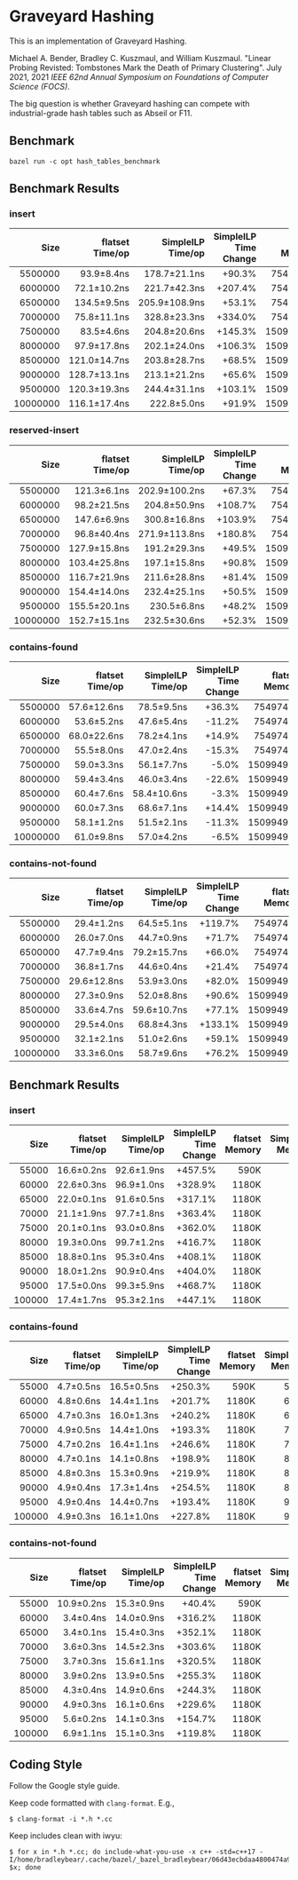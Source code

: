 # Graveyard Hashing

This is an implementation of Graveyard Hashing.

Michael A. Bender, Bradley C. Kuszmaul, and William Kuszmaul.  "Linear Probing
Revisted: Tombstones Mark the Death of Primary Clustering".  July 2021, 2021
*IEEE 62nd Annual Symposium on Foundations of Computer Science (FOCS)*.

The big question is whether Graveyard hashing can compete with industrial-grade
hash tables such as Abseil or F11.

## Benchmark

```shell
bazel run -c opt hash_tables_benchmark
```

## Benchmark Results
### insert

|Size|flatset Time/op|SimpleILP Time/op|SimpleILP Time Change|flatset Memory|SimpleILP Memory|SimpleILP Memory Change|
|---:|------:|---:|---:|---:|---:|---:|
|5500000|93.9±8.4ns|178.7±21.1ns|+90.3%|75497463|53242440|-29.5%|
|6000000|72.1±10.2ns|221.7±42.3ns|+207.4%|75497463|62116152|-17.7%|
|6500000|134.5±9.5ns|205.9±108.9ns|+53.1%|75497463|62116152|-17.7%|
|7000000|75.8±11.1ns|328.8±23.3ns|+334.0%|75497463|72468808|-4.0%|
|7500000|83.5±4.6ns|204.8±20.6ns|+145.3%|150994935|72468808|-52.0%|
|8000000|97.9±17.8ns|202.1±24.0ns|+106.3%|150994935|84546912|-44.0%|
|8500000|121.0±14.7ns|203.8±28.7ns|+68.5%|150994935|84546912|-44.0%|
|9000000|128.7±13.1ns|213.1±21.2ns|+65.6%|150994935|84546912|-44.0%|
|9500000|120.3±19.3ns|244.4±31.1ns|+103.1%|150994935|98638024|-34.7%|
|10000000|116.1±17.4ns|222.8±5.0ns|+91.9%|150994935|98638024|-34.7%|

### reserved-insert

|Size|flatset Time/op|SimpleILP Time/op|SimpleILP Time Change|flatset Memory|SimpleILP Memory|SimpleILP Memory Change|
|---:|------:|---:|---:|---:|---:|---:|
|5500000|121.3±6.1ns|202.9±100.2ns|+67.3%|75497463|53242440|-29.5%|
|6000000|98.2±21.5ns|204.8±50.9ns|+108.7%|75497463|62116152|-17.7%|
|6500000|147.6±6.9ns|300.8±16.8ns|+103.9%|75497463|62116152|-17.7%|
|7000000|96.8±40.4ns|271.9±113.8ns|+180.8%|75497463|72468808|-4.0%|
|7500000|127.9±15.8ns|191.2±29.3ns|+49.5%|150994935|72468808|-52.0%|
|8000000|103.4±25.8ns|197.1±15.8ns|+90.8%|150994935|84546912|-44.0%|
|8500000|116.7±21.9ns|211.6±28.8ns|+81.4%|150994935|84546912|-44.0%|
|9000000|154.4±14.0ns|232.4±25.1ns|+50.5%|150994935|84546912|-44.0%|
|9500000|155.5±20.1ns|230.5±6.8ns|+48.2%|150994935|98638024|-34.7%|
|10000000|152.7±15.1ns|232.5±30.6ns|+52.3%|150994935|98638024|-34.7%|

### contains-found

|Size|flatset Time/op|SimpleILP Time/op|SimpleILP Time Change|flatset Memory|SimpleILP Memory|SimpleILP Memory Change|
|---:|------:|---:|---:|---:|---:|---:|
|5500000|57.6±12.6ns|78.5±9.5ns|+36.3%|75497463|53242440|-29.5%|
|6000000|53.6±5.2ns|47.6±5.4ns|-11.2%|75497463|62116152|-17.7%|
|6500000|68.0±22.6ns|78.2±4.1ns|+14.9%|75497463|62116152|-17.7%|
|7000000|55.5±8.0ns|47.0±2.4ns|-15.3%|75497463|72468808|-4.0%|
|7500000|59.0±3.3ns|56.1±7.7ns|-5.0%|150994935|72468808|-52.0%|
|8000000|59.4±3.4ns|46.0±3.4ns|-22.6%|150994935|84546912|-44.0%|
|8500000|60.4±7.6ns|58.4±10.6ns|-3.3%|150994935|84546912|-44.0%|
|9000000|60.0±7.3ns|68.6±7.1ns|+14.4%|150994935|84546912|-44.0%|
|9500000|58.1±1.2ns|51.5±2.1ns|-11.3%|150994935|98638024|-34.7%|
|10000000|61.0±9.8ns|57.0±4.2ns|-6.5%|150994935|98638024|-34.7%|

### contains-not-found

|Size|flatset Time/op|SimpleILP Time/op|SimpleILP Time Change|flatset Memory|SimpleILP Memory|SimpleILP Memory Change|
|---:|------:|---:|---:|---:|---:|---:|
|5500000|29.4±1.2ns|64.5±5.1ns|+119.7%|75497463|53242440|-29.5%|
|6000000|26.0±7.0ns|44.7±0.9ns|+71.7%|75497463|62116152|-17.7%|
|6500000|47.7±9.4ns|79.2±15.7ns|+66.0%|75497463|62116152|-17.7%|
|7000000|36.8±1.7ns|44.6±0.4ns|+21.4%|75497463|72468808|-4.0%|
|7500000|29.6±12.8ns|53.9±3.0ns|+82.0%|150994935|72468808|-52.0%|
|8000000|27.3±0.9ns|52.0±8.8ns|+90.6%|150994935|84546912|-44.0%|
|8500000|33.6±4.7ns|59.6±10.7ns|+77.1%|150994935|84546912|-44.0%|
|9000000|29.5±4.0ns|68.8±4.3ns|+133.1%|150994935|84546912|-44.0%|
|9500000|32.1±2.1ns|51.0±2.6ns|+59.1%|150994935|98638024|-34.7%|
|10000000|33.3±6.0ns|58.7±9.6ns|+76.2%|150994935|98638024|-34.7%|



## Benchmark Results
### insert

|Size|flatset Time/op|SimpleILP Time/op|SimpleILP Time Change|flatset Memory|SimpleILP Memory|SimpleILP Memory Change|
|---:|------:|---:|---:|---:|---:|---:|
|55000|16.6±0.2ns|92.6±1.9ns|+457.5%|590K|522K|-11.4%|
|60000|22.6±0.3ns|96.9±1.0ns|+328.9%|1180K|609K|-48.3%|
|65000|22.0±0.1ns|91.6±0.5ns|+317.1%|1180K|609K|-48.3%|
|70000|21.1±1.9ns|97.7±1.8ns|+363.4%|1180K|711K|-39.7%|
|75000|20.1±0.1ns|93.0±0.8ns|+362.0%|1180K|711K|-39.7%|
|80000|19.3±0.0ns|99.7±1.2ns|+416.7%|1180K|829K|-29.7%|
|85000|18.8±0.1ns|95.3±0.4ns|+408.1%|1180K|829K|-29.7%|
|90000|18.0±1.2ns|90.9±0.4ns|+404.0%|1180K|829K|-29.7%|
|95000|17.5±0.0ns|99.3±5.9ns|+468.7%|1180K|968K|-18.0%|
|100000|17.4±1.7ns|95.3±2.1ns|+447.1%|1180K|968K|-18.0%|

### contains-found

|Size|flatset Time/op|SimpleILP Time/op|SimpleILP Time Change|flatset Memory|SimpleILP Memory|SimpleILP Memory Change|
|---:|------:|---:|---:|---:|---:|---:|
|55000|4.7±0.5ns|16.5±0.5ns|+250.3%|590K|522K|-11.4%|
|60000|4.8±0.6ns|14.4±1.1ns|+201.7%|1180K|609K|-48.3%|
|65000|4.7±0.3ns|16.0±1.3ns|+240.2%|1180K|609K|-48.3%|
|70000|4.9±0.5ns|14.4±1.0ns|+193.3%|1180K|711K|-39.7%|
|75000|4.7±0.2ns|16.4±1.1ns|+246.6%|1180K|711K|-39.7%|
|80000|4.7±0.1ns|14.1±0.8ns|+198.9%|1180K|829K|-29.7%|
|85000|4.8±0.3ns|15.3±0.9ns|+219.9%|1180K|829K|-29.7%|
|90000|4.9±0.4ns|17.3±1.4ns|+254.5%|1180K|829K|-29.7%|
|95000|4.9±0.4ns|14.4±0.7ns|+193.4%|1180K|968K|-18.0%|
|100000|4.9±0.3ns|16.1±1.0ns|+227.8%|1180K|968K|-18.0%|

### contains-not-found

|Size|flatset Time/op|SimpleILP Time/op|SimpleILP Time Change|flatset Memory|SimpleILP Memory|SimpleILP Memory Change|
|---:|------:|---:|---:|---:|---:|---:|
|55000|10.9±0.2ns|15.3±0.9ns|+40.4%|590K|522K|-11.4%|
|60000|3.4±0.4ns|14.0±0.9ns|+316.2%|1180K|609K|-48.3%|
|65000|3.4±0.1ns|15.4±0.3ns|+352.1%|1180K|609K|-48.3%|
|70000|3.6±0.3ns|14.5±2.3ns|+303.6%|1180K|711K|-39.7%|
|75000|3.7±0.3ns|15.6±1.1ns|+320.5%|1180K|711K|-39.7%|
|80000|3.9±0.2ns|13.9±0.5ns|+255.3%|1180K|829K|-29.7%|
|85000|4.3±0.4ns|14.9±0.6ns|+244.3%|1180K|829K|-29.7%|
|90000|4.9±0.3ns|16.1±0.6ns|+229.6%|1180K|829K|-29.7%|
|95000|5.6±0.2ns|14.1±0.3ns|+154.7%|1180K|968K|-18.0%|
|100000|6.9±1.1ns|15.1±0.3ns|+119.8%|1180K|968K|-18.0%|

## Coding Style

Follow the Google style guide.

Keep code formatted with `clang-format`.  E.g.,
```shell
$ clang-format -i *.h *.cc
```

Keep includes clean with iwyu:

```shell
$ for x in *.h *.cc; do include-what-you-use -x c++ -std=c++17 -I/home/bradleybear/.cache/bazel/_bazel_bradleybear/06d43ecbdaa4800474a92f4f59e8b2b3/external/com_google_absl/ $x; done
```
